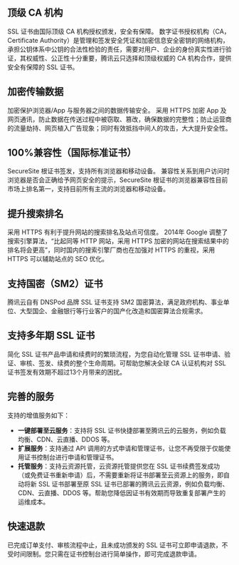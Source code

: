 ## 顶级 CA 机构
SSL 证书由国际顶级 CA 机构授权颁发，安全有保障。
数字证书授权机构（CA，Certificate Authority）是管理和签发安全凭证和加密信息安全密钥的网络机构，承担公钥体系中公钥的合法性检验的责任，需要对用户、企业的身份真实性进行验证，其权威性、公正性十分重要，腾讯云只选择和顶级权威的 CA 机构合作，提供安全有保障的 SSL 证书。

## 加密传输数据
加密保护浏览器/App 与服务器之间的数据传输安全。
采用 HTTPS 加密 App 及网页通讯，防止数据在传送过程中被窃取、篡改，确保数据的完整性；防止运营商的流量劫持、网页植入广告现象；同时有效抵挡中间人的攻击，大大提升安全性。

## 100%兼容性（国际标准证书）
SecureSite 根证书签发，支持所有浏览器和移动设备。
兼容性关系到用户访问时浏览器是否会正确给予网页安全的提示，SecureSite 根证书的浏览器兼容性目前市场上排名第一，支持目前所有主流的浏览器和移动设备。

## 提升搜索排名
采用  HTTPS 有利于提升网站的搜索排名及站点可信度。
2014年 Google 调整了搜索引擎算法，“比起同等 HTTP 网站，采用  HTTPS 加密的网站在搜索结果中的排名将会更高”，同时国内的搜索引擎厂商也在加强对 HTTPS 的重视，采用  HTTPS 可以辅助站点的 SEO 优化。

## 支持国密（SM2）证书
腾讯云自有 DNSPod 品牌 SSL 证书支持 SM2 国密算法，满足政府机构、事业单位、大型国企、金融银行等行业客户的国产化改造和国密算法合规需求。

## 支持多年期 SSL 证书
简化 SSL 证书产品申请和续费时的繁琐流程，为您自动化管理 SSL 证书申请、验证、审核、签发、续费的整个生命周期。可帮助您解决全球 CA 认证机构对 SSL 证书签发有效期不超过13个月带来的困扰。

## 完善的服务
支持的增值服务如下：
- **一键部署至云服务**：支持将 SSL 证书快捷部署至腾讯云的云服务，例如负载均衡、CDN、云直播、DDOS 等。
- **扩展服务**：支持通过 API 调用的方式申请和管理证书，让您不再受限于仅能使用证书控制台进行申请和管理证书。
- **托管服务**：支持云资源托管，云资源托管提供您在 SSL 证书续费签发成功（或免费证书重新申请）后，不需要重新将证书部署至云资源上的服务，即自动将新 SSL 证书部署至原 SSL 证书已部署的腾讯云云资源，例如负载均衡、CDN、云直播、DDOS 等。帮助您降低因证书有效期而导致重复部署产生的运维成本。

## 快速退款
已完成订单支付、审核流程中止，且未成功颁发的 SSL 证书可立即申请退款，不受时间限制。您只需在证书控制台进行简单操作，即可完成退款申请。
